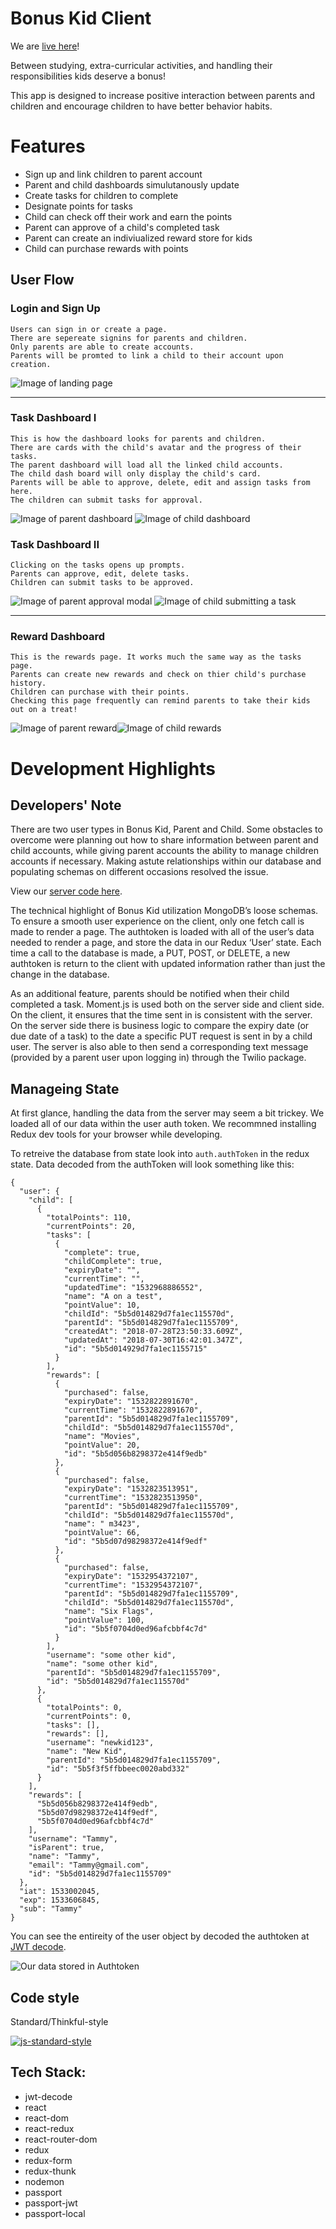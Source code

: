# Bonus Kid Client
We are [live here](https://bonus-kid-client.herokuapp.com/)!

Between studying, extra-curricular activities, and handling their responsibilities kids deserve a bonus! 

This app is designed to increase positive interaction between parents and children and encourage children to have better behavior habits.


# Features

- Sign up and link children to parent account
- Parent and child dashboards simulutanously update
- Create tasks for children to complete
- Designate points for tasks 
- Child can check off their work and earn the points
- Parent can approve of a child's completed task
- Parent can create an indiviualized reward store for kids
- Child can purchase rewards with points

## User Flow

### Login and Sign Up
```
Users can sign in or create a page. 
There are sepereate signins for parents and children. 
Only parents are able to create accounts. 
Parents will be promted to link a child to their account upon creation. 
```

![Image of landing page](https://image.ibb.co/f2oStz/bonus_kid_landing.png "Langing Page")

----

### Task Dashboard I

```
This is how the dashboard looks for parents and children.
There are cards with the child's avatar and the progress of their tasks.
The parent dashboard will load all the linked child accounts. 
The child dash board will only display the child's card.
Parents will be able to approve, delete, edit and assign tasks from here. 
The children can submit tasks for approval.
```


![Image of parent dashboard](https://image.ibb.co/cDpYYz/bonus_kid_p_dash.png "Parent Dashboard") ![Image of child dashboard](https://image.ibb.co/bXaXtz/bonus_kid_c_dash.png "Child's dashboard")

### Task Dashboard II

```
Clicking on the tasks opens up prompts.
Parents can approve, edit, delete tasks.
Children can submit tasks to be approved.
```



![Image of parent approval modal](https://image.ibb.co/hQPp6K/bonus_kid_p_dash_approve.png "Approve or deny a task") ![Image of child submitting a task](https://image.ibb.co/dnGVDz/bonus_kid_c_modal.png "Send a task in for approval")

----

### Reward Dashboard

```
This is the rewards page. It works much the same way as the tasks page. 
Parents can create new rewards and check on thier child's purchase history. 
Children can purchase with their points.
Checking this page frequently can remind parents to take their kids out on a treat!
```

![Image of parent reward](https://image.ibb.co/mwBDYz/bonus_kid_p_reward.png "Parent rewards page")![Image of child rewards](https://image.ibb.co/cCUE6K/bonus_kid_reward.png "Child rewards page")


# Development Highlights


## Developers' Note
There are two user types in Bonus Kid, Parent and Child. Some obstacles to overcome were planning out how to share information between parent and child accounts, while giving parent accounts the ability to manage children accounts if necessary. Making astute relationships within our database and populating schemas on different occasions resolved the issue. 

View our [server code here](https://github.com/thinkful-ei20/bonus-kid-app-server).

The technical highlight of Bonus Kid utilization MongoDB’s loose schemas. To ensure a smooth user experience on the client, only one fetch call is made to render a page.  The authtoken is loaded with all of the user’s data needed to render a page, and store the data in our Redux ‘User’ state. Each time a call to the database is made, a PUT, POST, or DELETE, a new authtoken is return to the client with updated information rather than just the change in the database. 

As an additional feature, parents should be notified when their child completed a task. Moment.js is used both on the server side and client side. On the client, it ensures that the time sent in is consistent with the server. On the server side there is business logic to compare the expiry date (or due date of a task) to the date a specific PUT request is sent in by a child user. The server is also able to then send a corresponding text message (provided by a parent user upon logging in) through the Twilio package.

## Manageing State
At first glance, handling the data from the server may seem a bit trickey. We loaded all of our data within the user auth token. We recommned installing Redux dev tools for your browser while developing. 

To retreive the database from state look into ```auth.authToken``` in the redux state. Data decoded from the authToken will look something like this: 

```
{
  "user": {
    "child": [
      {
        "totalPoints": 110,
        "currentPoints": 20,
        "tasks": [
          {
            "complete": true,
            "childComplete": true,
            "expiryDate": "",
            "currentTime": "",
            "updatedTime": "1532968886552",
            "name": "A on a test",
            "pointValue": 10,
            "childId": "5b5d014829d7fa1ec115570d",
            "parentId": "5b5d014829d7fa1ec1155709",
            "createdAt": "2018-07-28T23:50:33.609Z",
            "updatedAt": "2018-07-30T16:42:01.347Z",
            "id": "5b5d014929d7fa1ec1155715"
          }
        ],
        "rewards": [
          {
            "purchased": false,
            "expiryDate": "1532822891670",
            "currentTime": "1532822891670",
            "parentId": "5b5d014829d7fa1ec1155709",
            "childId": "5b5d014829d7fa1ec115570d",
            "name": "Movies",
            "pointValue": 20,
            "id": "5b5d056b8298372e414f9edb"
          },
          {
            "purchased": false,
            "expiryDate": "1532823513951",
            "currentTime": "1532823513950",
            "parentId": "5b5d014829d7fa1ec1155709",
            "childId": "5b5d014829d7fa1ec115570d",
            "name": " m3423",
            "pointValue": 66,
            "id": "5b5d07d98298372e414f9edf"
          },
          {
            "purchased": false,
            "expiryDate": "1532954372107",
            "currentTime": "1532954372107",
            "parentId": "5b5d014829d7fa1ec1155709",
            "childId": "5b5d014829d7fa1ec115570d",
            "name": "Six Flags",
            "pointValue": 100,
            "id": "5b5f0704d0ed96afcbbf4c7d"
          }
        ],
        "username": "some other kid",
        "name": "some other kid",
        "parentId": "5b5d014829d7fa1ec1155709",
        "id": "5b5d014829d7fa1ec115570d"
      },
      {
        "totalPoints": 0,
        "currentPoints": 0,
        "tasks": [],
        "rewards": [],
        "username": "newkid123",
        "name": "New Kid",
        "parentId": "5b5d014829d7fa1ec1155709",
        "id": "5b5f3f5ffbbeec0020abd332"
      }
    ],
    "rewards": [
      "5b5d056b8298372e414f9edb",
      "5b5d07d98298372e414f9edf",
      "5b5f0704d0ed96afcbbf4c7d"
    ],
    "username": "Tammy",
    "isParent": true,
    "name": "Tammy",
    "email": "Tammy@gmail.com",
    "id": "5b5d014829d7fa1ec1155709"
  },
  "iat": 1533002045,
  "exp": 1533606845,
  "sub": "Tammy"
}
```


You can see the entireity of the user object by decoded the authtoken at [JWT decode](https://jwt.io/).


![Our data stored in Authtoken]("https://i.imgur.com/StJNNJP.png" "jwt-decode")


## Code style
Standard/Thinkful-style

[![js-standard-style](https://img.shields.io/badge/code%20style-standard-brightgreen.svg?style=flat)](https://github.com/feross/standard)

## Tech Stack:
- jwt-decode
- react
- react-dom
- react-redux
- react-router-dom
- redux
- redux-form
- redux-thunk
- nodemon
- passport
- passport-jwt
- passport-local




